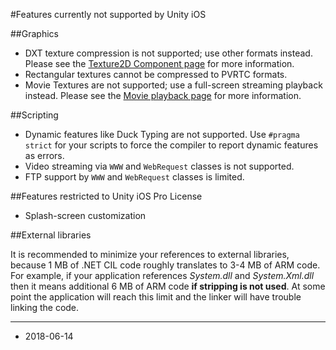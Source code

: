 #Features currently not supported by Unity iOS

##Graphics

* DXT texture compression is not supported; use other formats instead. Please see the [Texture2D Component page](class-TextureImporter) for more information.
* Rectangular textures cannot be compressed to PVRTC formats.
* Movie Textures are not supported; use a full-screen streaming playback instead. Please see the [Movie playback page](class-MovieTexture) for more information.

##Scripting

* Dynamic features like Duck Typing are not supported. Use `#pragma strict` for your scripts to force the compiler to report dynamic features as errors.
* Video streaming via `WWW` and `WebRequest` classes is not supported.
* FTP support by `WWW` and `WebRequest` classes is limited.


##Features restricted to Unity iOS Pro License

* Splash-screen customization


##External libraries

It is recommended to minimize your references to external libraries, because 1 MB of .NET CIL code roughly translates to 3-4 MB of ARM code. For example, if your application references _System.dll_ and _System.Xml.dll_ then it means additional 6 MB of ARM code **if stripping is not used**. At some point the application will reach this limit and the linker will have trouble linking the code.

---

* <span class="page-edit">2018-06-14  <!-- include IncludeTextAmendPageSomeEdit --></span>